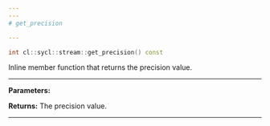 ```yaml
---
---
# get_precision

---
```


```cpp
int cl::sycl::stream::get_precision() const
```


Inline member function that returns the precision value. 


---
**Parameters:**

**Returns:** The precision value. 

---
